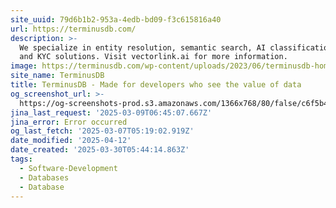 ```yaml
---
site_uuid: 79d6b1b2-953a-4edb-bd09-f3c615816a40
url: https://terminusdb.com/
description: >-
  We specialize in entity resolution, semantic search, AI classification, RAG,
  and KYC solutions. Visit vectorlink.ai for more information.
image: https://terminusdb.com/wp-content/uploads/2023/06/terminusdb-home-page-og.png
site_name: TerminusDB
title: TerminusDB - Made for developers who see the value of data
og_screenshot_url: >-
  https://og-screenshots-prod.s3.amazonaws.com/1366x768/80/false/c6f5b437e1e630328dca51e853ea9ca1377ab45efad17037dcd9ed87f72859d6.jpeg
jina_last_request: '2025-03-09T06:45:07.667Z'
jina_error: Error occurred
og_last_fetch: '2025-03-07T05:19:02.919Z'
date_modified: '2025-04-12'
date_created: '2025-03-30T05:44:14.863Z'
tags:
  - Software-Development
  - Databases
  - Database
---
```













